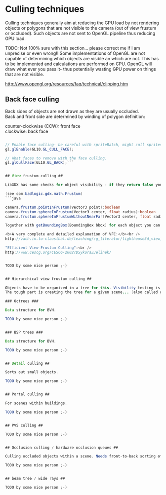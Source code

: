# Culling techniques #



Culling techniques generally aim at reducing the GPU load by not rendering objects or polygons that are not visible to the camera (out of view frustum or occluded). Such objects are not sent to OpenGL pipeline thus reducing GPU load.

TODO: Not 100% sure with this section... please correct me if I am unprecise or even wrong!!
Some implementations of OpenGL are not capable of determining which objects are visible an which are not. This has to be implemented and calculations are performed on CPU. OpenGL will draw what ever you pass it- thus potentially wasting GPU power on things that are not visible.


http://www.opengl.org/resources/faq/technical/clipping.htm


## Back face culling ##

Back sides of objects are not drawn as they are usually occluded.<br />
Back and front side are determined by winding of polygon definition:

counter-clockwise (CCW): front face<br />
clockwise: back face

```java

// Enable face culling- be careful with spriteBatch, might cull sprites as well!
gl.glEnable(GL10.GL_CULL_FACE);

// What faces to remove with the face culling.
gl.glCullFace(GL10.GL_BACK);```


## View frustum culling ##

LibGDX has some checks for object visibility - if they return false you don't need to render that object:

(see com.badlogic.gdx.math.Frustum)
```java

camera.frustum.pointInFrustum(Vector3 point):boolean
camera.frustum.sphereInFrustum(Vector3 center, float radius):boolean
camera.frustum.sphereInFrustumWithoutNearFar(Vector3 center, float radius):boolean```

Together with getBoundingBox(BoundingBox bbox) for each object you can implement a first simple approach for view frustum culling. Some more performance will provide advanced techniques mentioned in the following links.

<b>A very complete and detailed explanation of VFC:</b><br />
http://zach.in.tu-clausthal.de/teaching/cg_literatur/lighthouse3d_view_frustum_culling/index.html

"Efficient View Frustum Culling":<br />
http://www.cescg.org/CESCG-2002/DSykoraJJelinek/


TODO by some nice person ;-)


## Hierarchical view frustum culling ##

Objects have to be organized in a tree for this. Visibility testing is done in a recursive manner starting at root node. If a node is tested to be invisible it's whole sub-tree won't have to be tested.<br />
The tough part is creating the tree for a given scene... (also called a Bounding Volume Hierarchy, BVH)

### Octrees ###

Data structure for BVH.

TODO by some nice person ;-)


### BSP trees ###

Data structure for BVH.

TODO by some nice person ;-)


## Detail culling ##

Sorts out small objects.

TODO by some nice person ;-)


## Portal culling ##

For scenes within buildings.

TODO by some nice person ;-)


## PVS culling ##

TODO by some nice person ;-)


## Occlusion culling / hardware occlusion queues ##

Culling occluded objects within a scene. Needs front-to-back sorting of objects!

TODO by some nice person ;-)


## beam tree / wide rays ##

TODO by some nice person ;-)